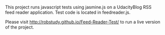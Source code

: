 This project runs javascript tests using jasmine.js on a UdacityBlog RSS feed reader application. Test code is located in feedreader.js.

Please visit http://robstudy.github.io/Feed-Reader-Test/  to run a live version of the project.
